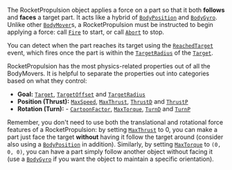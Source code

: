 The RocketPropulsion object applies a force on a part so that it both
**follows** and **faces** a target part. It acts like a hybrid of
[`BodyPosition`](https://create.roblox.com/docs/reference/engine/classes/BodyPosition) and [`BodyGyro`](https://create.roblox.com/docs/reference/engine/classes/BodyGyro). Unlike other [`BodyMover`](https://create.roblox.com/docs/reference/engine/classes/BodyMover)s, a
RocketPropulsion must be instructed to begin applying a force: call
[`Fire`](https://create.roblox.com/docs/reference/engine/classes/RocketPropulsion#Fire) to start, or call
[`Abort`](https://create.roblox.com/docs/reference/engine/classes/RocketPropulsion#Abort) to stop.

You can detect when the part reaches its target using the
[`ReachedTarget`](https://create.roblox.com/docs/reference/engine/classes/RocketPropulsion#ReachedTarget) event, which fires once
the part is within the [`TargetRadius`](https://create.roblox.com/docs/reference/engine/classes/RocketPropulsion#TargetRadius) of
the [`Target`](https://create.roblox.com/docs/reference/engine/classes/RocketPropulsion#Target).

RocketPropulsion has the most physics-related properties out of all the
BodyMovers. It is helpful to separate the properties out into categories based
on what they control:

- **Goal:** [`Target`](https://create.roblox.com/docs/reference/engine/classes/RocketPropulsion#Target),
[`TargetOffset`](https://create.roblox.com/docs/reference/engine/classes/RocketPropulsion#TargetOffset) and
[`TargetRadius`](https://create.roblox.com/docs/reference/engine/classes/RocketPropulsion#TargetRadius)
- **Position (Thrust):** [`MaxSpeed`](https://create.roblox.com/docs/reference/engine/classes/RocketPropulsion#MaxSpeed),
[`MaxThrust`](https://create.roblox.com/docs/reference/engine/classes/RocketPropulsion#MaxThrust),
[`ThrustD`](https://create.roblox.com/docs/reference/engine/classes/RocketPropulsion#ThrustD) and
[`ThrustP`](https://create.roblox.com/docs/reference/engine/classes/RocketPropulsion#ThrustP)
- **Rotation (Turn):** - [`CartoonFactor`](https://create.roblox.com/docs/reference/engine/classes/RocketPropulsion#CartoonFactor),
[`MaxTorque`](https://create.roblox.com/docs/reference/engine/classes/RocketPropulsion#MaxTorque),
[`TurnD`](https://create.roblox.com/docs/reference/engine/classes/RocketPropulsion#TurnD) and
[`TurnP`](https://create.roblox.com/docs/reference/engine/classes/RocketPropulsion#TurnP)

Remember, you don't need to use both the translational and rotational force
features of a RocketPropulsion: by setting
[`MaxThrust`](https://create.roblox.com/docs/reference/engine/classes/RocketPropulsion#MaxThrust) to 0, you can make a part just
face the target **without** having it follow the target around (consider also
using a [`BodyPosition`](https://create.roblox.com/docs/reference/engine/classes/BodyPosition) in addition). Similarly, by setting
[`MaxTorque`](https://create.roblox.com/docs/reference/engine/classes/RocketPropulsion#MaxTorque) to `(0, 0, 0)`, you can have a
part simply follow another object without facing it (use a [`BodyGyro`](https://create.roblox.com/docs/reference/engine/classes/BodyGyro) if
you want the object to maintain a specific orientation).